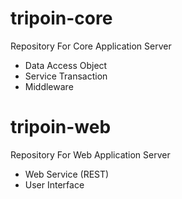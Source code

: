 # tripoin-core
Repository For Core Application Server 
- Data Access Object
- Service Transaction
- Middleware

# tripoin-web
Repository For Web Application Server 
- Web Service (REST)
- User Interface
